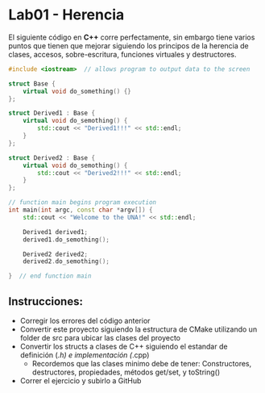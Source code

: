 # Lab01 - Herencia

El siguiente código en **C++** corre perfectamente, sin embargo tiene varios puntos que tienen que mejorar siguiendo los principos de la herencia de clases, accesos, sobre-escritura, funciones virtuales y destructores.

```c++
#include <iostream>  // allows program to output data to the screen

struct Base {
    virtual void do_something() {}
};

struct Derived1 : Base {
    virtual void do_semothing() {
        std::cout << "Derived1!!!" << std::endl;
    }
};

struct Derived2 : Base {
    virtual void do_semothing() {
        std::cout << "Derived2!!!" << std::endl;
    }
};

// function main begins program execution
int main(int argc, const char *argv[]) {
    std::cout << "Welcome to the UNA!" << std::endl;

    Derived1 derived1;
    derived1.do_semothing();

    Derived2 derived2;
    derived2.do_semothing();

}  // end function main
```

## Instrucciones:

- Corregir los errores del código anterior
- Convertir este proyecto siguiendo la estructura de CMake utilizando un folder de src para ubicar las clases del proyecto
- Convertir los structs a clases de C++ siguiendo el estandar de definición (*.h) e implementación (*.cpp)
  - Recordemos que las clases minimo debe de tener: Constructores, destructores, propiedades, métodos get/set, y toString()
- Correr el ejercicio y subirlo a GitHub

